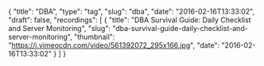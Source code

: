 {
  "title": "DBA",
  "type": "tag",
  "slug": "dba",
  "date": "2016-02-16T13:33:02",
  "draft": false,
  "recordings": [
    {
      "title": "DBA Survival Guide: Daily Checklist and Server Monitoring",
      "slug": "dba-survival-guide-daily-checklist-and-server-monitoring",
      "thumbnail": "https://i.vimeocdn.com/video/561392072_295x166.jpg",
      "date": "2016-02-16T13:33:02"
    }
  ]
}
